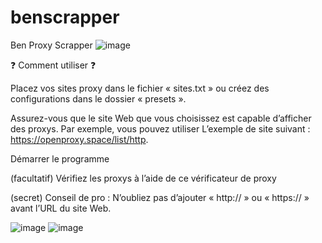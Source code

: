 # benscrapper
Ben Proxy Scrapper
![image](https://github.com/Mark6969glitch/benscrapper/assets/129693046/c5a040ab-30c1-4508-bb6e-6dc495260339)


❓ Comment utiliser ❓


Placez vos sites proxy dans le fichier « sites.txt » ou créez des configurations dans le dossier « presets ».

Assurez-vous que le site Web que vous choisissez est capable d’afficher des proxys. Par exemple, vous pouvez utiliser L’exemple de site suivant : https://openproxy.space/list/http.

Démarrer le programme

(facultatif) Vérifiez les proxys à l’aide de ce vérificateur de proxy

(secret) Conseil de pro : N’oubliez pas d’ajouter « http:// » ou « https:// » avant l’URL du site Web.


![image](https://github.com/Mark6969glitch/benscrapper/assets/129693046/f4c9922a-71c4-4c0d-8131-39c68580d3f3)
![image](https://github.com/Mark6969glitch/benscrapper/assets/129693046/667327b8-f41b-424b-bcc4-8f2096671c7f)
